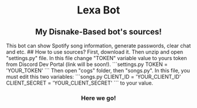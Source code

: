 <h1 align="center">Lexa Bot</h1>
<h2 align="center">My Disnake-Based bot's sources!</h2> This bot can show Spotify song information, generate passwords, clear chat and etc.
## How to use sources? 
First, download it. Then unzip and open "settings.py" file. In this file change "TOKEN" variable value to yours token from Discord Dev Portal (link will be soon!).
```settings.py
TOKEN = 'YOUR_TOKEN'
```
Then open "cogs" folder, then "songs.py".
In this file, you must edit this two variables:
```songs.py
CLIENT_ID = 'YOUR_CLIENT_ID'
CLIENT_SECRET = 'YOUR_CLIENT_SECRET'
``` 
to your value.
<h3 align="center">Here we go!</h3>

